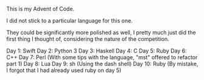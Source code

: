 This is my Advent of Code.

I did not stick to a particular language for this one.

They could be significantly more polished as well, I pretty much just did the first thing I thought of, considering the nature of the competition.

Day 1: Swift
Day 2: Python 3
Day 3: Haskell
Day 4: C
Day 5: Ruby
Day 6: C++
Day 7: Perl (With some tips with the language, "mst" offered to refactor part 1)
Day 8: Lua
Day 9: sh (Using the dash shell)
Day 10: Ruby (By mistake, I forgot that I had already used ruby on day 5)

